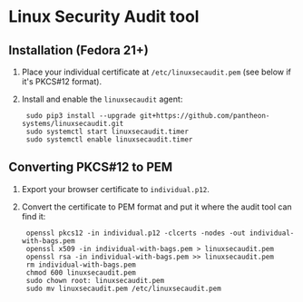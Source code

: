 # Linux Security Audit tool

## Installation (Fedora 21+)

1. Place your individual certificate at `/etc/linuxsecaudit.pem` (see below if it's PKCS#12 format).
1. Install and enable the `linuxsecaudit` agent:

        sudo pip3 install --upgrade git+https://github.com/pantheon-systems/linuxsecaudit.git
        sudo systemctl start linuxsecaudit.timer
        sudo systemctl enable linuxsecaudit.timer

## Converting PKCS#12 to PEM

1. Export your browser certificate to `individual.p12`.
2. Convert the certificate to PEM format and put it where the audit tool can find it:

        openssl pkcs12 -in individual.p12 -clcerts -nodes -out individual-with-bags.pem
        openssl x509 -in individual-with-bags.pem > linuxsecaudit.pem
        openssl rsa -in individual-with-bags.pem >> linuxsecaudit.pem
        rm individual-with-bags.pem
        chmod 600 linuxsecaudit.pem
        sudo chown root: linuxsecaudit.pem
        sudo mv linuxsecaudit.pem /etc/linuxsecaudit.pem
